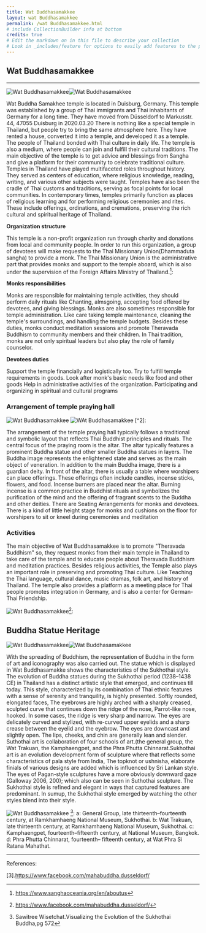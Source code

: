 ```yaml
---
title: Wat Buddhasamakkee
layout: wat Buddhasamakkee
permalink: /wat Buddhasamakkee.html
# include CollectionBuilder info at bottom
credits: true
# Edit the markdown on in this file to describe your collection
# Look in _includes/feature for options to easily add features to the page
---
```

## Wat Buddhasamakkee
-----------------------
![Wat Buddhasamakkee](https://raw.githubusercontent.com/Din977/projectstatue/main/objects/Banner.jpg)![Wat Buddhasamakkee](https://raw.githubusercontent.com/Din977/projectstatue/main/objects/Emereld.JPG)



Wat Buddha Samakhee temple is located in Duisburg, Germany. This temple was established by a group of Thai immigrants and Thai inhabitants of Germany for a long time. They have moved from Düsseldorf to Markusstr. 44, 47055 Duisburg in 2020.03.20 There is nothing like a special temple in Thailand, but people try to bring the same atmosphere here. They have rented a house, converted it into a temple, and developed it as a temple.
  The people of Thailand bonded with Thai culture in daily life. The temple is also a medium, where people can join and fulfill their cultural traditions. The main objective of the temple is to get advice and blessings from Sangha and give a platform for their community to celebrate traditional culture. Temples in Thailand have played multifaceted roles throughout history. They served as centers of education, where religious knowledge, reading, writing, and various other subjects were taught. Temples have also been the cradle of Thai customs and traditions, serving as focal points for local communities. In contemporary times, temples primarily function as places of religious learning and for performing religious ceremonies and rites. These include offerings, ordinations, and cremations, preserving the rich cultural and spiritual heritage of Thailand.

**Organization structure**

This temple is a non-profit organization run through charity and donations from local and community people. In order to run this organization, a group of devotees will make requests to the Thai Missionary  Union(Dhammaduta sangha) to provide a monk. The Thai Missionary Union is the administrative part that provides monks and support to the temple aboard, which is also under the supervision of the Foreign Affairs Ministry of Thailand.[^1]:

**Monks responsibilities**

Monks are responsible for maintaining temple activities, they should perform daily rituals like Chanting, almsgoing, accepting food offered by devotees, and giving blessings.
 Monks are also sometimes responsible for temple administration. Like care taking temple maintenance, cleaning the temple's surroundings, and handling the temple budgets.
Besides these duties, monks conduct meditation sessions and promote Theravada Buddhism to community members and their children.
In Thai tradition, monks are not only spiritual leaders but also play the role of family counselor.

**Devotees duties**

Support the temple financially and logistically too. Try to fulfill temple requirements in goods.
 Look after monk's basic needs like food and other goods
Help in administrative activities of the organization.
Participating and organizing in spiritual and cultural programs




### Arrangement of temple praying hall
![Wat Buddhasamakkee](https://raw.githubusercontent.com/Din977/projectstatue/main/objects/seat.jpg)
![WAt Buddhasamakkee](https://raw.githubusercontent.com/Din977/projectstatue/main/objects/arrangement.jpg) [^2]:

The arrangement of the temple praying hall typically follows a traditional and symbolic layout that reflects Thai Buddhist principles and rituals. The central focus of the praying room is the altar. The altar typically features a prominent Buddha statue and other smaller Buddha statues in layers. The Buddha image represents the enlightened state and serves as the main object of veneration. In addition to the main Buddha image, there is a guardian deity. In front of the altar, there is usually a table where worshipers can place offerings. These offerings often include candles, incense sticks, flowers, and food. Incense burners are placed near the altar. Burning incense is a common practice in Buddhist rituals and symbolizes the purification of the mind and the offering of fragrant scents to the Buddha and other deities. There are Seating Arrangements for monks and devotees. There is a kind of little height stage for monks and cushions on the floor for worshipers to sit or kneel during ceremonies and meditation






### Activities

The main objective of Wat Buddhasamakkee is to promote "Theravada Buddhism" so, they request monks from their main temple in Thailand to take care of the temple and to educate people about Theravada Buddhism and meditation practices.
Besides religious activities, the Temple also plays an important role in preserving and promoting Thai culture. Like Teaching the Thai language, cultural dance, music dramas, folk art, and history of Thailand.
The temple also provides a platform as a meeting place for Thai people promotes integration in Germany, and is also a center for German-Thai Friendship.

![Wat Buddhasamakkee](https://raw.githubusercontent.com/Din977/projectstatue/main/objects/Activities.jpg)[^4]:

















## Buddha Statue Heritage
![Wat Buddhasamakkee](https://raw.githubusercontent.com/Din977/projectstatue/main/objects/statues.jpg)![Wat Buddhasamakkee](https://raw.githubusercontent.com/Din977/projectstatue/main/objects/statues1.JPG)



With the spreading of Buddhism, the representation of Buddha in the form of art and iconography was also carried out. The statue which is displayed in Wat Buddhasamakke shows the characteristics of the Sukhothai style. The evolution of Buddha statues during the Sukhothai period (1238–1438 CE) in Thailand has a distinct artistic style that emerged, and continues till today. This style, characterized by its combination of Thai ethnic features with a sense of  serenity and tranquility, is highly presented. 
Softly rounded, elongated faces,
The eyebrows are highly arched with a sharply creased, sculpted curve that continues down the ridge of the nose,
 Parrot-like nose, hooked. In some cases, the ridge is very sharp and narrow.
The eyes are delicately curved and stylized, with re-curved upper eyelids and a sharp crease between the eyelid and the eyebrow. The eyes are downcast and slightly open.
The lips, cheeks, and chin are generally lean and slender.
Suthothai art is collaboration of four schools of art.(the general group, the Wat Trakuan, the Kamphaengpet, and the Phra Phutta Chinnarat.Sukhothai art is an evolution development form of sculpture where that reflects some characteristics of pala style from India, The topknot or ushnisha, elaborate finials of various designs are added which is influenced by Sri Lankan style. The eyes of Pagan-style sculptures have a more obviously downward gaze (Galloway 2006, 200); which also can be seen in Suthothai sculpture. The Sukhothai style is refined and elegant in ways that captured features are predominant. In sumup, the Sukhothai style emerged by watching the other styles blend into their style.

![Wat Buddhasamakkee](https://raw.githubusercontent.com/Din977/projectstatue/main/objects/sukhothai.jpg) [^5]:
a: General Group, late thirteenth–fourteenth century, at Ramkhamhaeng National Museum, Sukhothai. b: Wat Trakuan, late thirteenth century, at Ramkhamhaeng National Museum, Sukhothai. c: Kamphaengpet, fourteenth–fifteenth century, at National Museum, Bangkok. d: Phra Phutta Chinnarat, fourteenth– fifteenth century, at Wat Phra Si Ratana Mahathat.

--------------------------------------------------------------------------------------------------------------------------------------------------------------
References:

[^1]: https://www.sanghaoceania.org/en/aboutus

[2]:.https://www.facebook.com/mahabuddha.dusseldorf/

[3].https://www.facebook.com/mahabuddha.dusseldorf/

[^4]:https://www.facebook.com/mahabuddha.dusseldorf/

[^5]:Sawitree Wisetchat.Visualizing the Evolution of the Sukhothai Buddha,pg 572



